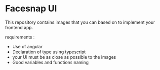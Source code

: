 
# Facesnap UI

This repository contains images that you can based on to implement your frontend app.


requirements : 

- Use of angular 
- Declaration of type using typescript
- your UI must be as close as possible to the images
- Good variables and functions naming